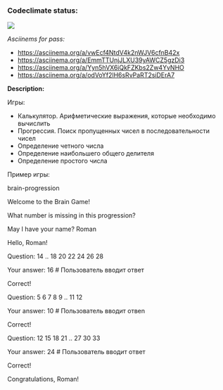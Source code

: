 ### Codeclimate status:
<a href="https://codeclimate.com/github/MisterFlicker/python-project-49/maintainability"><img src="https://api.codeclimate.com/v1/badges/50b7cdc90c8959ebe9ee/maintainability" /></a>

*Asciinems for pass:*
- https://asciinema.org/a/vwEcf4NtdV4k2nWJV6cfnB42x
- https://asciinema.org/a/EmmTTUnjJLXU39yAWCZ5gzDi3
- https://asciinema.org/a/Yyn5hVX6iQkFZKbs2Zw4YvNHO
- https://asciinema.org/a/odVoYf2lH6sRvPaRT2siDErA7

**Description:**

Игры:

- Калькулятор. Арифметические выражения, которые необходимо вычислить
- Прогрессия. Поиск пропущенных чисел в последовательности чисел
- Определение четного числа
- Определение наибольшего общего делителя
- Определение простого числа

Пример игры:

brain-progression

Welcome to the Brain Game!

What number is missing in this progression?

May I have your name? Roman

Hello, Roman!

Question: 14 .. 18 20 22 24 26 28

Your answer: 16 # Пользователь вводит ответ

Correct!

Question: 5 6 7 8 9 .. 11 12

Your answer: 10 # Пользователь вводит отвеn

Correct!

Question: 12 15 18 21 .. 27 30 33

Your answer: 24 # Пользователь вводит ответ

Correct!

Congratulations, Roman!
